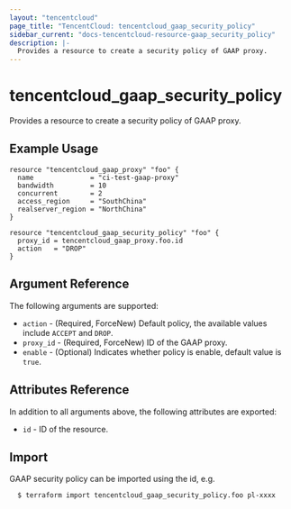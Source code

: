 ```yaml
---
layout: "tencentcloud"
page_title: "TencentCloud: tencentcloud_gaap_security_policy"
sidebar_current: "docs-tencentcloud-resource-gaap_security_policy"
description: |-
  Provides a resource to create a security policy of GAAP proxy.
---
```


# tencentcloud_gaap_security_policy

Provides a resource to create a security policy of GAAP proxy.

## Example Usage

```hcl
resource "tencentcloud_gaap_proxy" "foo" {
  name              = "ci-test-gaap-proxy"
  bandwidth         = 10
  concurrent        = 2
  access_region     = "SouthChina"
  realserver_region = "NorthChina"
}

resource "tencentcloud_gaap_security_policy" "foo" {
  proxy_id = tencentcloud_gaap_proxy.foo.id
  action   = "DROP"
}
```

## Argument Reference

The following arguments are supported:

* `action` - (Required, ForceNew) Default policy, the available values include `ACCEPT` and `DROP`.
* `proxy_id` - (Required, ForceNew) ID of the GAAP proxy.
* `enable` - (Optional) Indicates whether policy is enable, default value is `true`.

## Attributes Reference

In addition to all arguments above, the following attributes are exported:

* `id` - ID of the resource.



## Import

GAAP security policy can be imported using the id, e.g.

```
  $ terraform import tencentcloud_gaap_security_policy.foo pl-xxxx
```

